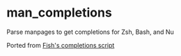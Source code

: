 # man_completions

Parse manpages to get completions for Zsh, Bash, and Nu

Ported from [Fish's completions script](https://github.com/fish-shell/fish-shell/blob/master/share/tools/create_manpage_completions.py)
